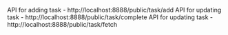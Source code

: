 API for adding task - http://localhost:8888/public/task/add
API for updating task - http://localhost:8888/public/task/complete
API for updating task - http://localhost:8888/public/task/fetch



